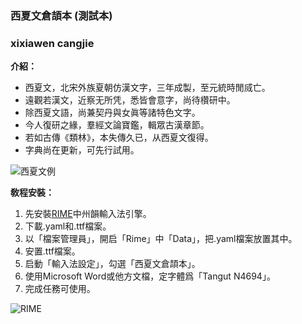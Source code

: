 ###  **西夏文倉頡本 (測試本)**
###  **xixiawen cangjie**


**介紹：**
* 西夏文，北宋外族夏朝仿漢文字，三年成製，至元統時閒烕亡。
* 遠觀若漢文，近察无所凭，悉皆會意字，尚待欑研中。
* 除西夏文語，尚兼契丹與女眞等諸特色文字。
* 今人復研之緣，羣經文論寶鑑，輯眾古漢章節。
* 若如古傳《類林》，本失傳久已，从西夏文復得。
* 字典尚在更新，可先行試用。

![西夏文例](https://i.pinimg.com/originals/93/d0/48/93d0488d064183232921d99c6ff10cd8.gif)

**敎程安裝：**
1. 先安裝[RIME](https://rime.im/)中州韻輸入法引擎。
2. 下載.yaml和.ttf檔案。
3. 以「檔案管理員」，開启「Rime」中「Data」，把.yaml檔案放置其中。
4. 安置.ttf檔案。
5. 启動「輸入法設定」，勾選「西夏文倉頡本」。
6. 使用Microsoft Word或他方文檔，定字體爲「Tangut N4694」。
7. 完成任務可使用。

![RIME](https://s.zimedia.com.tw/s/PLqtpx-3)

